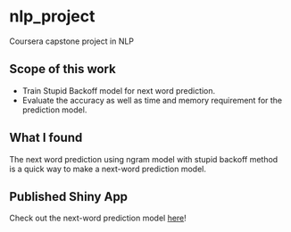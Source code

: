 # nlp_project
Coursera capstone project in NLP

## Scope of this work

- Train Stupid Backoff model for next word prediction.
- Evaluate the accuracy as well as time and memory requirement for the prediction model.

## What I found

The next word prediction using ngram model with stupid backoff method  
is a quick way to make a next-word prediction model. 

## Published Shiny App

Check out the next-word prediction model [here](https://masarun.shinyapps.io/next_word/)!

